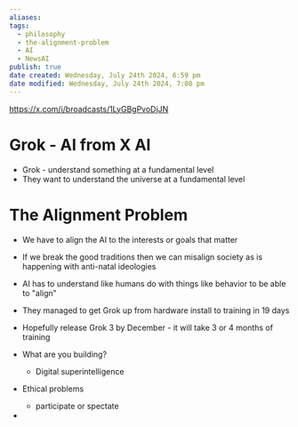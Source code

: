 ```yaml
---
aliases: 
tags:
  - philosophy
  - the-alignment-problem
  - AI
  - NewsAI
publish: true
date created: Wednesday, July 24th 2024, 6:59 pm
date modified: Wednesday, July 24th 2024, 7:08 pm
---
```


https://x.com/i/broadcasts/1LyGBgPvoDjJN

#  Grok - AI from X AI

- Grok - understand something at a fundamental level
- They want to understand the universe at a fundamental level

# The Alignment Problem

- We have to align the AI to the interests or goals that matter 
- If we break the good traditions then we can misalign society as is happening with anti-natal ideologies
- AI has to understand like humans do with things like behavior to be able to "align"

- They managed to get Grok up from hardware install to training in 19 days
- Hopefully release Grok 3 by December - it will take 3 or 4 months of training

- What are you building?
	- Digital superintelligence

- Ethical problems
	- participate or spectate
- 